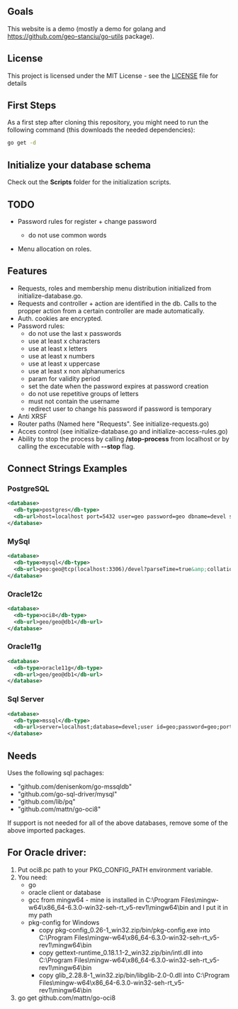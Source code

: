 ## Goals

This website is a demo (mostly a demo for golang and https://github.com/geo-stanciu/go-utils package).

## License

This project is licensed under the MIT License - see the [LICENSE](LICENSE) file for details

## First Steps

As a first step after cloning this repository, you might need to run the following command (this downloads the needed dependencies):

```bash
go get -d
```

## Initialize your database schema

Check out the **Scripts** folder for the initialization scripts.

## TODO

- Password rules for register + change password
  - do not use common words

- Menu allocation on roles.

## Features

- Requests, roles and membership menu distribution initialized from initialize-database.go.
- Requests and controller + action are identified in the db.
  Calls to the propper action from a certain controller are made automatically.
- Auth. cookies are encrypted.
- Password rules:
  - do not use the last x passwords
  - use at least x characters
  - use at least x letters
  - use at least x numbers
  - use at least x uppercase
  - use at least x non alphanumerics
  - param for validity period
  - set the date when the password expires at password creation
  - do not use repetitive groups of letters
  - must not contain the username
  - redirect user to change his password if password is temporary
- Anti XRSF
- Router paths (Named here "Requests". See initialize-requests.go)
- Acces control (see initialize-database.go and initialize-access-rules.go)
- Ability to stop the process by calling **/stop-process** from localhost or by calling the excecutable with **--stop** flag.

## Connect Strings Examples

### PostgreSQL

```xml
<database>
  <db-type>postgres</db-type>
  <db-url>host=localhost port=5432 user=geo password=geo dbname=devel sslmode=disable options='--application_name=GoWebsiteExample --search_path=wmeter,public --client_encoding=UTF8'</db-url>
</database>
```

### MySql

```xml
<database>
  <db-type>mysql</db-type>
  <db-url>geo:geo@tcp(localhost:3306)/devel?parseTime=true&amp;collation=utf8mb4_unicode_ci&amp;sql_mode=%27ORACLE,TRADITIONAL%27</db-url>
</database>
```

### Oracle12c

```xml
<database>
  <db-type>oci8</db-type>
  <db-url>geo/geo@db1</db-url>
</database>
```

### Oracle11g

```xml
<database>
  <db-type>oracle11g</db-type>
  <db-url>geo/geo@db1</db-url>
</database>
```

### Sql Server

```xml
<database>
  <db-type>mssql</db-type>
  <db-url>server=localhost;database=devel;user id=geo;password=geo;port=1433;app name=GoWebsiteExample</db-url>
</database>
```

## Needs

Uses the following sql pachages:

- "github.com/denisenkom/go-mssqldb"
- "github.com/go-sql-driver/mysql"
- "github.com/lib/pq"
- "github.com/mattn/go-oci8"

If support is not needed for all of the above databases, remove some of the above imported packages.

## For Oracle driver:

1. Put oci8.pc path to your PKG_CONFIG_PATH environment variable.
2. You need:
   - go
   - oracle client or database
   - gcc from mingw64 - mine is installed in C:\Program Files\mingw-w64\x86_64-6.3.0-win32-seh-rt_v5-rev1\mingw64\bin
     and I put it in my path
   - pkg-config for Windows
     - copy pkg-config_0.26-1_win32.zip/bin/pkg-config.exe into
        C:\Program Files\mingw-w64\x86_64-6.3.0-win32-seh-rt_v5-rev1\mingw64\bin
     - copy gettext-runtime_0.18.1.1-2_win32.zip/bin/intl.dll into
        C:\Program Files\mingw-w64\x86_64-6.3.0-win32-seh-rt_v5-rev1\mingw64\bin
     - copy glib_2.28.8-1_win32.zip/bin/libglib-2.0-0.dll into
        C:\Program Files\mingw-w64\x86_64-6.3.0-win32-seh-rt_v5-rev1\mingw64\bin
3. go get github.com/mattn/go-oci8
